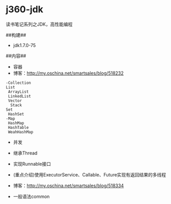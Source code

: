 j360-jdk
====
读书笔记系列之JDK，高性能编程

##构建##
- jdk1.7.0-75

##内容##
- 容器
 - 博客：http://my.oschina.net/smartsales/blog/518232
```
-Collection
List
 ArrayList
 LinkedList
 Vector
  Stack
Set
 HashSet
-Map
 HashMap
 HashTable
 WeahHashMap
```
- 并发
 - 继承Thread
 - 实现Runnable接口
 - (重点介绍)使用ExecutorService、Callable、Future实现有返回结果的多线程
 
 - 博客：http://my.oschina.net/smartsales/blog/518334
 


- 一般语法common
